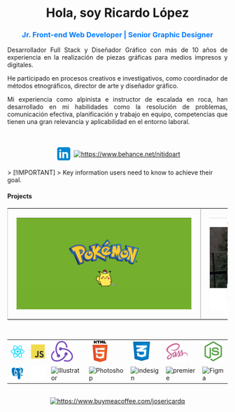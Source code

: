 <h1 align="center">Hola, soy <span color="#007bff">Ricardo López</span></h1>

<h3 align="center" style="color: #007bff;">Jr. Front-end Web Developer | Senior Graphic Designer
</h3>

<p align="justify">Desarrollador Full Stack y Diseñador Gráfico con más de 10 años de experiencia en la realización de piezas gráficas para medios impresos y digitales.</p>

<p align="justify">He participado en procesos creativos e investigativos, como coordinador de métodos etnográficos, director de arte y diseñador gráfico.
</p>
<p align="justify">Mi experiencia como alpinista e instructor de escalada en roca, han desarrollado en mi habilidades como la resolución de problemas, comunicación efectiva, planificación y trabajo en equipo, competencias que tienen una gran relevancia y aplicabilidad en el entorno laboral.
</p>
<br>
<p align="center">
<a href="https://www.linkedin.com/in/josericardolopezsierra/" target="blank"><img align="center" src="./assets/linkedin.svg" alt="https://www.linkedin.com/in/josericardolopezsierra/"  width="40" /></a>
<a href="https://www.behance.net/nitidoart" target="blank"><img align="center" src="https://www.adobe.com/content/dam/shared/images/product-icons/svg/behance.svg" alt="https://www.behance.net/nitidoart"  width="40" /></a>
</p>
> [!IMPORTANT]
> Key information users need to know to achieve their goal.
<h4>Projects</h4>

<table style="width: 100%; border-collapse: collapse;">
    <tr style="display: flex; justify-content: center; align-items: center;">
        <td style="padding: 20px; border: 1px solid #ccc; text-align: center;">
            <div id="flip-card" style="width: 400px; height: 211px; overflow: hidden; overflow-y: auto;">
                <div id="flip-card-front" style="background-color: #bbb; display: flex; justify-content: center; align-items: center;">
                    <img src="./assets/app-pokemon.png" style="width: 100%; height: 100%;">
                </div>
                <div id="flip-card-back" style="background-color: #f5f5f5; color: black; display: flex; flex-direction: column; text-align: left; padding: 10px;">
                    <div id="flip-card-back-container" style="margin: 10px;">
                        <h3 align="center">Pokemon</h3>
                        <p style="text-align: justify;">Single Page Application realiza solicitudes a una API atraves de un servidor y renderiza la información de los diferentes personajes de Pokemon en tarjetas.</p>
                        <p>Tecnologías implementadas</p>
                        <ul>
                            <li>Lenguajes de Programación: JavaScript</li>
                            <li>Herramientas de Frameworks: React.js, Express.js</li>
                            <li>Base de Datos: PostgreSQL</li>
                            <li>Otras tecnologías: Vite, Node.js, Redux, Axios</li>
                        </ul>
                        <p>Funciones: Front-end y Back-end developer</p>
                        <p>Proyecto individual</p>
                        <p align="center"><a href="#">Despliegue del proyecto</a></p>
                    </div>
                </div>
            </div>
        </td>
        <td style="padding: 20px; border: 1px solid #ccc; text-align: center;">
            <div id="flip-card" style="width: 400px; height: 211px; overflow: hidden; overflow-y: auto;">
                <div id="flip-card-front" style="background-color: #bbb; display: flex; justify-content: center; align-items: center;">
                    <img src="./assets/app-cwl.png" style="width: 100%; height: 100%;">
                </div>
                <div id="flip-card-back" style="background-color: #f5f5f5; color: black; display: flex; flex-direction: column; text-align: left; padding: 10px;">
                    <div id="flip-card-back-container" style="margin: 10px;">
                        <h3 align="center">Care With love</h3>
                        <p style="text-align: justify;">Single Page Application que facilita la conexión entre cuidadores de adultos mayores y las familias que buscan este servicio. La plataforma ofrece un proceso de contratación intuitivo, en donde los cuidadores podrán ofrecer una amplia gama de servicios personalizados a su experiencia.</p>
                        <p>Tecnologías implementadas</p>
                        <ul>
                            <li>Lenguajes de Programación: JavaScript</li>
                                    <li>Herramientas de Frameworks: React.js, Express.js</li>
                                    <li>Base de Datos: PostgreSQL</li>
                                    <li>Otras tecnologías: Vite, Node.js, SASS, Redux, Axios</li>
                        </ul>
                        <p>Funciones: Front-end developer</p>
                        <p>Proyecto realizado con un equipo de 8 Integrantes</p>
                        <ul>
                        <li><a href="https://github.com/pablo0261">Pablo Besler</a></li>
                        <li><a href="https://github.com/AFunesAbdala">Alejo Funes Abdala</a></li>
                        <li><a href="https://github.com/leandroh1002">Leandro Herrera</a></li>
                        <li> <a href="https://github.com/tiago1820">Tiago de Oliveira</a></li>
                        <li><a href="https://github.com/LinxInformatica">Diego Lepore</a></li>
                        <li><a href="https://github.com/EmmanuelMarne">Emmanuel Martinez</a></li>
                        <br>
                        <p align="center"><a align="center"href="https://proyecto-final-front-ashy.vercel.app/">Despliegue del proyecto</a></p>
                    </div>
                </div>
            </div>
        </td>
    </tr>
</table>
  



<br>
<div style="width: 100%; display: flex; justify-content: center; align-items: center; height: 100%;">
<table>
        <tr>
            <td align="center"><img src="./assets/react.png" width="50" alt="React" /></td>
            <td><img src="https://raw.githubusercontent.com/devicons/devicon/master/icons/javascript/javascript-original.svg" width="40"  alt="JavaScript" /></td>
            <td><img src="https://raw.githubusercontent.com/devicons/devicon/master/icons/redux/redux-original.svg" alt="Redux" width="50" /></td>
            <td><img src="https://raw.githubusercontent.com/devicons/devicon/master/icons/html5/html5-original-wordmark.svg" alt="HTML5" width="50" /></td>
            <td><img src="./assets/CSS.png" alt="CSS3" width="50" /></td>
            <td><img src="https://raw.githubusercontent.com/devicons/devicon/master/icons/sass/sass-original.svg" alt="SASS" width="50"/></td>
            <td><img src="./assets/js.png" width="50" alt="Nodejs" /></td>
        </tr>
        <tr>
            <td><img src="./assets/postgresql.svg" width="45" alt="PostgreSQL" /></td>
            <td><img src="./assets/express-w.svg" width="50" alt="ExpressJs" /></td>
            <td><img src="https://www.adobe.com/content/dam/shared/images/product-icons/svg/illustrator.svg" width="40" alt="Illustrator" /></td>
            <td><img src="https://www.adobe.com/content/dam/shared/images/product-icons/svg/photoshop.svg" width="40" alt="Photoshop" /></td>
            <td><img src="https://www.adobe.com/content/dam/shared/images/product-icons/svg/indesign.svg" width="40" alt="indesign" /></td>
            <td> <img src="https://www.adobe.com/content/dam/shared/images/product-icons/svg/premiere.svg" width="40" alt="premiere" /></td>
            <td><img src="https://www.vectorlogo.zone/logos/figma/figma-icon.svg" width="50" alt="Figma" /></td>
        </tr>
    </table>
</div>





<br>

<div align="center"><a href="https://www.buymeacoffee.com/josericardq"> <img src="https://cdn.buymeacoffee.com/buttons/v2/default-yellow.png" height="50" width="210" alt="https://www.buymeacoffee.com/josericardq" /></a></div>

